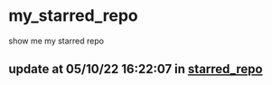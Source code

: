 # my_starred_repo
show me my starred repo

update at 05/10/22 16:22:07 in [starred_repo](./index.html)
---

